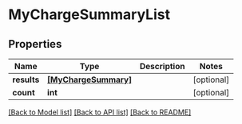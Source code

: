 # MyChargeSummaryList

## Properties
Name | Type | Description | Notes
------------ | ------------- | ------------- | -------------
**results** | [**[MyChargeSummary]**](MyChargeSummary.md) |  | [optional] 
**count** | **int** |  | [optional] 

[[Back to Model list]](../README.md#documentation-for-models) [[Back to API list]](../README.md#documentation-for-api-endpoints) [[Back to README]](../README.md)


